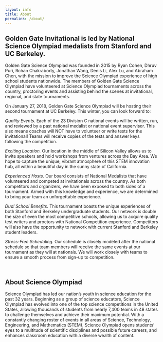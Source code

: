 ```yaml
---
layout: info
title: About
permalink: /about/
---
```


## Golden Gate Invitational is led by National Science Olympiad medalists from Stanford and UC Berkeley.

Golden Gate Science Olympiad was founded in 2015 by Ryan Cohen, Dhruv Puri, Rohan Chakraborty, Jonathan Wang, Denis Li, Alex Lu, and Abraham Chen, with the mission to improve the Science Olympiad experience of high school students nationwide.  The members of Golden Gate Science Olympiad have volunteered at Science Olympiad tournaments across the country, proctoring events and assisting behind the scenes at invitational, regional, and state tournaments.

On January 27, 2018, Golden Gate Science Olympiad will be hosting their second tournament at UC Berkeley. This winter, you can look forward to:

*Quality Events.* Each of the 23 Division C national events will be written, run, and reviewed by a past national medalist or national event supervisor. This also means coaches will NOT have to volunteer or write tests for the invitational! Teams will receive copies of the tests and answer keys following the competition.

*Exciting Location.* Our location in the middle of Silicon Valley allows us to invite speakers and hold workshops from ventures across the Bay Area. We hope to capture the unique, vibrant atmosphere of this STEM innovation hub, all within a beautiful day in the sunny state of California.

*Experienced Hosts.* Our board consists of National Medalists that have volunteered and competed at invitationals across the country. As both competitors and organizers, we have been exposed to both sides of a tournament. Armed with this knowledge and experience, we are determined to bring your team an unforgettable experience.

*Dual School Benefits.* This tournament boasts the unique experiences of both Stanford and Berkeley undergraduate students. Our network is double the size of even the most competitive schools, allowing us to acquire quality test writers and proctors with National Competition experience. Competitors will also have the opportunity to network with current Stanford and Berkeley student leaders. 

*Stress-Free Scheduling.*  Our schedule is closely modeled after the national schedule so that team members will receive the same events at our tournament as they will at nationals. We will work closely with teams to ensure a smooth process from sign-up to competition. 

<br>

## About Science Olympiad
Science Olympiad has led our nation’s youth in science education for the past 32 years. Beginning as a group of science educators, Science Olympiad has evolved into one of the top science competitions in the United States, allowing thousands of students from nearly 7,400 teams in 49 states to challenge themselves and achieve their maximum potential. With a constantly changing roster of events in all areas of Science, Technology, Engineering, and Mathematics (STEM), Science Olympiad opens students’ eyes to a multitude of scientific disciplines and possible future careers, and enhances classroom education with a diverse wealth of content.
